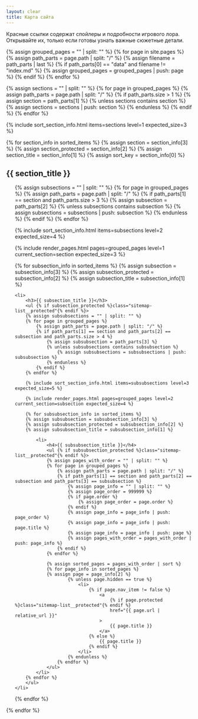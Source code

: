 ```yaml
---
layout: clear
title: Карта сайта
---
```


<div class="sitemap-list">

<div class="sitemap-list__spoiler">
Красные ссылки содержат спойлеры и подробности игрового лора.
<br>
Открывайте их, только если готовы узнать важные сюжетные детали.
</div>

{% assign grouped_pages = "" | split: "" %}
{% for page in site.pages %}
{% assign path_parts = page.path | split: "/" %}
{% assign filename = path_parts | last %}
{% if path_parts[0] == "data" and filename != "index.md" %}
{% assign grouped_pages = grouped_pages | push: page %}
{% endif %}
{% endfor %}

{% assign sections = "" | split: "" %}
{% for page in grouped_pages %}
{% assign path_parts = page.path | split: "/" %}
{% if path_parts.size > 1 %}
{% assign section = path_parts[1] %}
{% unless sections contains section %}
{% assign sections = sections | push: section %}
{% endunless %}
{% endif %}
{% endfor %}

{% include sort_section_info.html items=sections level=1 expected_size=3 %}

{% for section_info in sorted_items %}
{% assign section = section_info[3] %}
{% assign section_protected = section_info[2] %}
{% assign section_title = section_info[1] %}
{% assign sort_key = section_info[0] %}

<h2 id="{{ section_title | slugify }}">{{ section_title }}</h2>
<ul {% if section_protected %}class="sitemap-list__protected"{% endif %}>
{% assign subsections = "" | split: "" %}
{% for page in grouped_pages %}
    {% assign path_parts = page.path | split: "/" %}
    {% if path_parts[1] == section and path_parts.size > 3 %}
        {% assign subsection = path_parts[2] %}
        {% unless subsections contains subsection %}
            {% assign subsections = subsections | push: subsection %}
        {% endunless %}
    {% endif %}
{% endfor %}

{% include sort_section_info.html items=subsections level=2 expected_size=4 %}

{% include render_pages.html pages=grouped_pages level=1 current_section=section expected_size=3 %}

{% for subsection_info in sorted_items %}
{% assign subsection = subsection_info[3] %}
{% assign subsection_protected = subsection_info[2] %}
{% assign subsection_title = subsection_info[1] %}

    <li>
        <h3>{{ subsection_title }}</h3>
        <ul {% if subsection_protected %}class="sitemap-list__protected"{% endif %}>
        {% assign subsubsections = "" | split: "" %}
        {% for page in grouped_pages %}
            {% assign path_parts = page.path | split: "/" %}
            {% if path_parts[1] == section and path_parts[2] == subsection and path_parts.size > 4 %}
                {% assign subsubsection = path_parts[3] %}
                {% unless subsubsections contains subsubsection %}
                    {% assign subsubsections = subsubsections | push: subsubsection %}
                {% endunless %}
            {% endif %}
        {% endfor %}

        {% include sort_section_info.html items=subsubsections level=3 expected_size=5 %}
        
        {% include render_pages.html pages=grouped_pages level=2 current_section=subsection expected_size=4 %}

        {% for subsubsection_info in sorted_items %}
        {% assign subsubsection = subsubsection_info[3] %}
        {% assign subsubsection_protected = subsubsection_info[2] %}
        {% assign subsubsection_title = subsubsection_info[1] %}

            <li>
                <h4>{{ subsubsection_title }}</h4>
                <ul {% if subsubsection_protected %}class="sitemap-list__protected"{% endif %}>
                {% assign pages_with_order = "" | split: "" %}
                {% for page in grouped_pages %}
                    {% assign path_parts = page.path | split: "/" %}
                    {% if path_parts[1] == section and path_parts[2] == subsection and path_parts[3] == subsubsection %}
                        {% assign page_info = "" | split: "" %}
                        {% assign page_order = 999999 %}
                        {% if page.order %}
                            {% assign page_order = page.order %}
                        {% endif %}
                        {% assign page_info = page_info | push: page_order %}
                        {% assign page_info = page_info | push: page.title %}
                        {% assign page_info = page_info | push: page %}
                        {% assign pages_with_order = pages_with_order | push: page_info %}
                    {% endif %}
                {% endfor %}

                {% assign sorted_pages = pages_with_order | sort %}
                {% for page_info in sorted_pages %}
                {% assign page = page_info[2] %}
                        {% unless page.hidden == true %}
                            <li>
                                {% if page.nav_item != false %}
                                    <a 
                                        {% if page.protected %}class="sitemap-list__protected"{% endif %}
                                        href="{{ page.url | relative_url }}"
                                    >
                                        {{ page.title }}
                                    </a>
                                {% else %}
                                    {{ page.title }}
                                {% endif %}
                            </li>
                        {% endunless %}
                    {% endfor %}
                </ul>
            </li>
        {% endfor %}
        </ul>
    </li>
{% endfor %}
</ul>
{% endfor %}
</div>